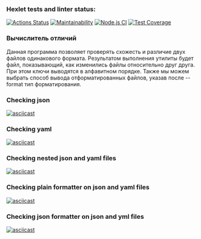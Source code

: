 ### Hexlet tests and linter status:
[![Actions Status](https://github.com/Hamzi25/frontend-project-lvl2/workflows/hexlet-check/badge.svg)](https://github.com/Hamzi25/frontend-project-lvl2/actions)
[![Maintainability](https://api.codeclimate.com/v1/badges/a88d8eeb3c439c72b6b9/maintainability)](https://codeclimate.com/github/Hamzi25/frontend-project-lvl2/maintainability)
[![Node.js CI](https://github.com/Hamzi25/frontend-project-lvl2/actions/workflows/nodejs.yml/badge.svg)](https://github.com/Hamzi25/frontend-project-lvl2/actions/workflows/nodejs.yml)
[![Test Coverage](https://api.codeclimate.com/v1/badges/aa1d9cc699b294be7f06683eeaeb8f0ff79cd80a44520e33fdc924d971492be0/test_coverage)](https://codeclimate.com/github/Hamzi25/frontend-project-lvl2/test_coverage)

### Вычислитель отличий
Данная программа позволяет проверять схожесть и различие двух файлов одинакового формата.
Результатом выполнения утилиты будет файл, показывающий, как изменились файлы относительно друг друга. При этом ключи выводятся в алфавитном порядке.
Также мы можем выбрать способ вывода отформатированных файлов, указав после --format тип форматирования.
### Checking json
[![asciicast](https://asciinema.org/a/XpIybnTEvd3bXGJMjsi4ZkLQP.svg)](https://asciinema.org/a/XpIybnTEvd3bXGJMjsi4ZkLQP)
### Checking yaml
[![asciicast](https://asciinema.org/a/raq8BLmMYD3aESQAhuRwnmRMc.svg)](https://asciinema.org/a/raq8BLmMYD3aESQAhuRwnmRMc)
### Checking nested json and yaml files
[![asciicast](https://asciinema.org/a/Pc2WCLkEEuYMIzrBGzfRqNdiq.svg)](https://asciinema.org/a/Pc2WCLkEEuYMIzrBGzfRqNdiq)
### Checking plain formatter on json and yaml files
[![asciicast](https://asciinema.org/a/LYsHYgniXB6WpuT7CEa0AYFBK.svg)](https://asciinema.org/a/LYsHYgniXB6WpuT7CEa0AYFBK)
### Checking json formatter on json and yml files
[![asciicast](https://asciinema.org/a/T7vI1XGyWh07raO3bxr7jf16h.svg)](https://asciinema.org/a/T7vI1XGyWh07raO3bxr7jf16h)
